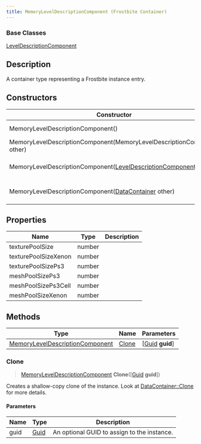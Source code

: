 ```yaml
---
title: MemoryLevelDescriptionComponent (Frostbite Container)
---
```

### Base Classes

[LevelDescriptionComponent](LevelDescriptionComponent)

## Description

A container type representing a Frostbite instance entry.

## Constructors

| Constructor                                                                                   | Description                                                                                                                                              |
| --------------------------------------------------------------------------------------------- | -------------------------------------------------------------------------------------------------------------------------------------------------------- |
| MemoryLevelDescriptionComponent()                                                             | Create a new instance of this container type.                                                                                                            |
| MemoryLevelDescriptionComponent(MemoryLevelDescriptionComponent other)                        | Create a reference copy of an instance of the same type.                                                                                                 |
| MemoryLevelDescriptionComponent([LevelDescriptionComponent](LevelDescriptionComponent) other) | Upcast an instance of type [LevelDescriptionComponent](LevelDescriptionComponent) to [MemoryLevelDescriptionComponent](MemoryLevelDescriptionComponent). |
| MemoryLevelDescriptionComponent([DataContainer](/vext/ref/cls/shr/datacontainer) other)    | Upcast an instance of type [DataContainer](/vext/ref/cls/shr/datacontainer) to [MemoryLevelDescriptionComponent](MemoryLevelDescriptionComponent).    |

## Properties

| Name                 | Type   | Description |
| -------------------- | ------ | ----------- |
| texturePoolSize      | number |             |
| texturePoolSizeXenon | number |             |
| texturePoolSizePs3   | number |             |
| meshPoolSizePs3      | number |             |
| meshPoolSizePs3Cell  | number |             |
| meshPoolSizeXenon    | number |             |

## Methods

| Type                                                               | Name            | Parameters                                     |
| ------------------------------------------------------------------ | --------------- | ---------------------------------------------- |
| [MemoryLevelDescriptionComponent](MemoryLevelDescriptionComponent) | [Clone](#clone) | \[[Guid](/vext/ref/cls/shr/guid) **guid**\] |

### Clone

> [MemoryLevelDescriptionComponent](MemoryLevelDescriptionComponent) **Clone**(\[[Guid](/vext/ref/cls/shr/guid) **guid**\])

Creates a shallow-copy clone of the instance. Look at [DataContainer::Clone](/vext/ref/cls/shr/datacontainer#clone) for more details.

#### Parameters

| Name | Type         | Description                                 |
| ---- | ------------ | ------------------------------------------- |
| guid | [Guid](Guid) | An optional GUID to assign to the instance. |
